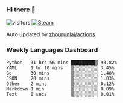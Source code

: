 ### Hi there 👋

![visitors](https://visitor-badge.glitch.me/badge?page_id=zhourunlai)
[![Steam](https://img.shields.io/badge/dynamic/json?label=Steam&query=%24.data.totalSubs&url=https%3A%2F%2Fapi.spencerwoo.com%2Fsubstats%2F%3Fsource%3DsteamGames%26queryKey%3D76561198285156854&suffix=%20Games&logo=steam&labelColor=134375&color=0b1a37&longCache=true)](http://steamcommunity.com/profiles/76561198285156854)

Auto updated by <a href="https://github.com/zhourunlai/zhourunlai/actions" target="_blank">zhourunlai/actions</a>

### Weekly Languages Dashboard

<!--PART:wakatime-->
```text
Python   31 hrs 56 mins █████████▒ 93.82%
YAML     1 hr 10 mins   ▒░░░░░░░░░ 3.45%
Go       30 mins        ▒░░░░░░░░░ 1.48%
JSON     20 mins        ▒░░░░░░░░░ 1.03%
Other    2 mins         ▒░░░░░░░░░ 0.12%
Markdown 1 min          ▒░░░░░░░░░ 0.09%
Text     0 secs         ▒░░░░░░░░░ 0.01%
```
<!--PART:wakatime-->

